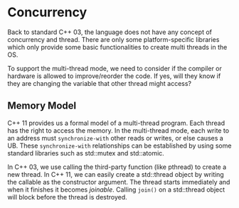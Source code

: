 # Concurrency

Back to standard C++ 03, the language does not have any concept of concurrency and thread. There are only some platform-specific libraries which only provide some basic functionalities to create multi threads in the OS.

To support the multi-thread mode, we need to consider if the compiler or hardware is allowed to improve/reorder the code. If yes, will they know if they are changing the variable that other thread might access?

## Memory Model

C++ 11 provides us a formal model of a multi-thread program. Each thread has the right to access the memory. In the multi-thread mode, each write to an address must `synchronize-with` other reads or writes, or else causes a UB. These `synchronize-with` relationships can be established by using some standard libraries such as std::mutex and std::atomic<T>.

In C++ 03, we use calling the third-party function (like pthread) to create a new thread. In C++ 11, we can easily create a std::thread object by writing the callable as the constructor argument. The thread starts immediately and when it finishes it becomes *joinable*. Calling `join()` on a std::thread object will block before the thread is destroyed.
